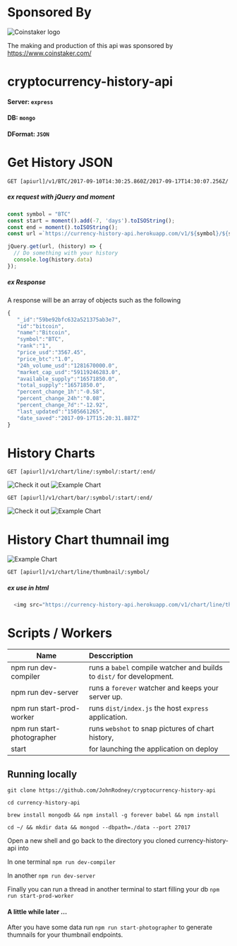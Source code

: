 # Sponsored By
![Coinstaker logo](https://www.coinstaker.com/wp-content/uploads/2016/04/coinstakerlogo3smaller.png)

The making and production of this api was sponsored by https://www.coinstaker.com/

# cryptocurrency-history-api
#### Server: `express`
#### DB: `mongo`
#### DFormat: `JSON`

# Get History JSON
`GET [apiurl]/v1/BTC/2017-09-10T14:30:25.860Z/2017-09-17T14:30:07.256Z/`
##### ex request with jQuery and moment
```javascript
const symbol = "BTC"
const start = moment().add(-7, 'days').toISOString();
const end = moment().toISOString();
const url =`https://currency-history-api.herokuapp.com/v1/${symbol}/${start}/${end}/`;

jQuery.get(url, (history) => {
  // Do something with your history
  console.log(history.data)
});
```
##### ex Response
A response will be an array of objects such as the following
```javascript
{
   "_id":"59be92bfc632a521375ab3e7",
   "id":"bitcoin",
   "name":"Bitcoin",
   "symbol":"BTC",
   "rank":"1",
   "price_usd":"3567.45",
   "price_btc":"1.0",
   "24h_volume_usd":"1281670000.0",
   "market_cap_usd":"59119246283.0",
   "available_supply":"16571850.0",
   "total_supply":"16571850.0",
   "percent_change_1h":"-0.58",
   "percent_change_24h":"0.08",
   "percent_change_7d":"-12.92",
   "last_updated":"1505661265",
   "date_saved":"2017-09-17T15:20:31.887Z"
}
```
# History Charts
`GET [apiurl]/v1/chart/line/:symbol/:start/:end/`

![Check it out](https://currency-history-api.herokuapp.com/v1/chart/line/BTC/2017-09-10T14:30:25.860Z/2017-09-20T21:30:07.256Z/)
![Example Chart](https://currency-history-api.herokuapp.com/v1/chart/line/preview/)

`GET [apiurl]/v1/chart/bar/:symbol/:start/:end/`

![Check it out](https://currency-history-api.herokuapp.com/v1/bar/line/BTC/2017-09-10T14:30:25.860Z/2017-09-20T21:30:07.256Z/)
![Example Chart](https://currency-history-api.herokuapp.com/v1/chart/bar/preview/)


# History Chart thumnail img
![Example Chart](https://currency-history-api.herokuapp.com/v1/chart/line/thumbnail/BTC/)

`GET [apiurl]/v1/chart/line/thumbnail/:symbol/`
##### ex use in html
```javascript
  <img src="https://currency-history-api.herokuapp.com/v1/chart/line/thumbnail/BTC/">
```

# Scripts / Workers
| Name | Desccription |
|-|:-|
| npm run dev-compiler | runs a `babel` compile watcher and builds to `dist/` for development.
| npm run dev-server | runs a `forever` watcher and keeps your server up.
| npm run start-prod-worker | runs `dist/index.js` the host `express` application.
| npm run start-photographer | runs `webshot` to snap pictures of chart history,
| start | for launching the application on deploy

## Running locally
`git clone https://github.com/JohnRodney/cryptocurrency-history-api`

`cd currency-history-api`

`brew install mongodb && npm install -g forever babel && npm install`

`cd ~/ && mkdir data && mongod --dbpath=./data --port 27017`

Open a new shell and go back to the directory you cloned currency-history-api
into

In one terminal `npm run dev-compiler`

In another `npm run dev-server`

Finally you can run a thread in another terminal to start filling your db
`npm run start-prod-worker`

#### A little while later ...
After you have some data run `npm run start-photographer` to generate thumnails
for your thumbnail endpoints.
